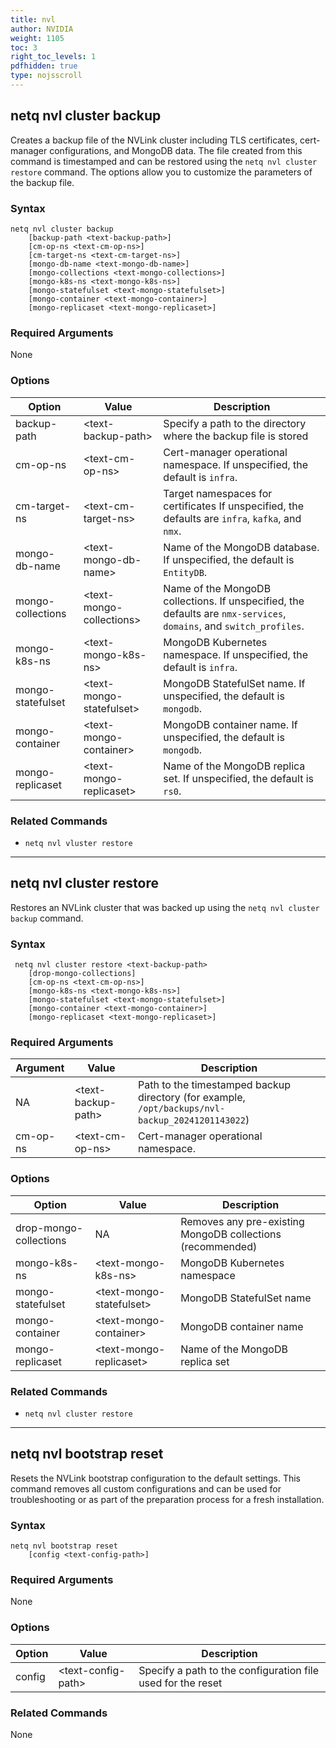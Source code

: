 ```yaml
---
title: nvl
author: NVIDIA
weight: 1105
toc: 3
right_toc_levels: 1
pdfhidden: true
type: nojsscroll
---
```

<!-- vale NVIDIA.HeadingTitles = NO -->
<!-- vale off -->
## netq nvl cluster backup
<!-- vale on -->

Creates a backup file of the NVLink cluster including TLS certificates, cert-manager configurations, and MongoDB data. The file created from this command is timestamped and can be restored using the `netq nvl cluster restore` command. The options allow you to customize the parameters of the backup file.

### Syntax

```
netq nvl cluster backup 
    [backup-path <text-backup-path>] 
    [cm-op-ns <text-cm-op-ns>] 
    [cm-target-ns <text-cm-target-ns>] 
    [mongo-db-name <text-mongo-db-name>] 
    [mongo-collections <text-mongo-collections>] 
    [mongo-k8s-ns <text-mongo-k8s-ns>] 
    [mongo-statefulset <text-mongo-statefulset>] 
    [mongo-container <text-mongo-container>] 
    [mongo-replicaset <text-mongo-replicaset>]
```

### Required Arguments

None


### Options

| Option | Value | Description |
| ---- | ---- | ---- |
| backup-path | \<text-backup-path\> | Specify a path to the directory where the backup file is stored |
| cm-op-ns | \<text-cm-op-ns\> | Cert-manager operational namespace. If unspecified, the default is `infra`. |
| cm-target-ns | \<text-cm-target-ns\> | Target namespaces for certificates If unspecified, the defaults are `infra`, `kafka`, and `nmx`. |
| mongo-db-name | \<text-mongo-db-name\> | Name of the MongoDB database. If unspecified, the default is `EntityDB`. |
| mongo-collections | \<text-mongo-collections\> | Name of the MongoDB collections. If unspecified, the defaults are `nmx-services`, `domains`, and `switch_profiles`. |
| mongo-k8s-ns | \<text-mongo-k8s-ns\> | MongoDB Kubernetes namespace. If unspecified, the default is `infra`. |
| mongo-statefulset | \<text-mongo-statefulset\> | MongoDB StatefulSet name. If unspecified, the default is `mongodb`. |
| mongo-container | \<text-mongo-container\> | MongoDB container name. If unspecified, the default is `mongodb`. |
| mongo-replicaset | \<text-mongo-replicaset\> | Name of the MongoDB replica set. If unspecified, the default is `rs0`. |


### Related Commands

- `netq nvl vluster restore`

- - -

## netq nvl cluster restore

Restores an NVLink cluster that was backed up using the `netq nvl cluster backup` command.


### Syntax

```
 netq nvl cluster restore <text-backup-path> 
    [drop-mongo-collections] 
    [cm-op-ns <text-cm-op-ns>] 
    [mongo-k8s-ns <text-mongo-k8s-ns>] 
    [mongo-statefulset <text-mongo-statefulset>] 
    [mongo-container <text-mongo-container>] 
    [mongo-replicaset <text-mongo-replicaset>]
```

### Required Arguments

| Argument | Value | Description |
| ---- | ---- | ---- |
| NA | \<text-backup-path\> | Path to the timestamped backup directory (for example, `/opt/backups/nvl-backup_20241201143022`) |
| cm-op-ns | \<text-cm-op-ns\> | Cert-manager operational namespace. |

### Options

| Option | Value | Description |
| ---- | ---- | ---- |
| drop-mongo-collections | NA | Removes any pre-existing MongoDB collections (recommended) |
| mongo-k8s-ns | \<text-mongo-k8s-ns\> | MongoDB Kubernetes namespace |
| mongo-statefulset | \<text-mongo-statefulset\> | MongoDB StatefulSet name |
| mongo-container | \<text-mongo-container\> | MongoDB container name |
| mongo-replicaset | \<text-mongo-replicaset\> | Name of the MongoDB replica set |

### Related Commands

- `netq nvl cluster restore`
- - -

<!-- vale off -->
## netq nvl bootstrap reset
<!-- vale on -->
Resets the NVLink bootstrap configuration to the default settings. This command removes all custom configurations and can be used for troubleshooting or as part of the preparation process for a fresh installation.

### Syntax

```
netq nvl bootstrap reset 
    [config <text-config-path>]
```

### Required Arguments

None

### Options

| Option | Value | Description |
| ---- | ---- | ---- |
| config | \<text-config-path\> | Specify a path to the configuration file used for the reset |


### Related Commands

None

